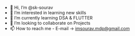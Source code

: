 - 👋 Hi, I’m @sk-sourav
- 👀 I’m interested in learning new skills
- 🌱 I’m currently learning DSA & FLUTTER
- 💞️ I’m looking to collaborate on Projects
- 📫 How to reach me - E-mail -> imsourav.mdp@gmail.com

<!---
sk-sourav/sk-sourav is a ✨ special ✨ repository because its `README.md` (this file) appears on your GitHub profile.
You can click the Preview link to take a look at your changes.
--->

